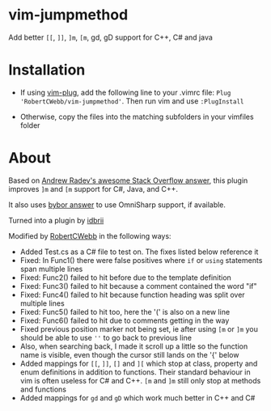 # vim-jumpmethod
Add better `[[`, `]]`, `]m`, `[m`, gd, gD support for C++, C# and java

# Installation

* If using [vim-plug](https://github.com/junegunn/vim-plug), add the following line to your .vimrc file:
`Plug 'RobertCWebb/vim-jumpmethod'`.  Then run vim and use `:PlugInstall`

* Otherwise, copy the files into the matching subfolders in your vimfiles folder

# About

Based on [Andrew Radev's awesome Stack Overflow
answer](https://stackoverflow.com/a/6855438/79125), this plugin improves
`]m` and `[m` support for C#, Java, and C++.

It also uses [bybor answer](https://stackoverflow.com/a/25521838/79125) to use
OmniSharp support, if available.


Turned into a plugin by [idbrii](https://github.com/idbrii/vim-jumpmethod)

Modified by [RobertCWebb](https://github.com/RobertCWebb/vim-jumpmethod) in the following ways:

* Added Test.cs as a C# file to test on.  The fixes listed below reference it
* Fixed: In Func1() there were false positives where `if` or `using` statements span multiple lines
* Fixed: Func2() failed to hit before due to the template definition
* Fixed: Func3() failed to hit because a comment contained the word "if"
* Fixed: Func4() failed to hit because function heading was split over multiple lines
* Fixed: Func5() failed to hit too, here the '(' is also on a new line
* Fixed: Func6() failed to hit due to comments getting in the way
* Fixed previous position marker not being set, ie after using `[m` or `]m` you should be able to use `''` to go back to previous line
* Also, when searching back, I made it scroll up a little so the function name is visible, even though the cursor still lands on the '{' below
* Added mappings for `[[`, `]]`, `[]` and `][` which stop at class, property and enum definitions in addition to functions.  Their standard behaviour in vim is often useless for C# and C++.  `[m` and `]m` still only stop at methods and functions
* Added mappings for `gd` and `gD` which work much better in C++ and C#
